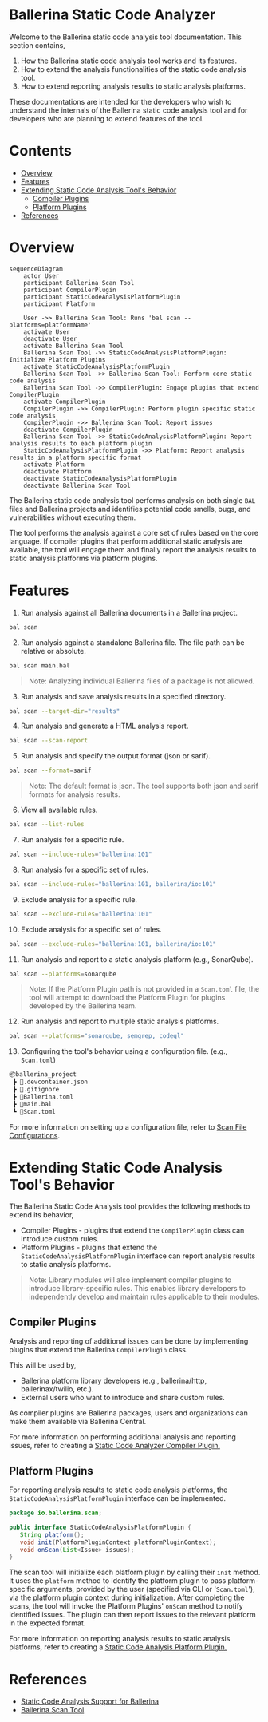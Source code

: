 # Ballerina Static Code Analyzer

Welcome to the Ballerina static code analysis tool documentation. This section contains,

1. How the Ballerina static code analysis tool works and its features.
2. How to extend the analysis functionalities of the static code analysis tool.
3. How to extend reporting analysis results to static analysis platforms.

These documentations are intended for the developers who wish to understand the internals of the Ballerina static code analysis tool and for developers who are planning to extend features of the tool.

# Contents

- [Overview](#overview)
- [Features](#features)
- [Extending Static Code Analysis Tool's Behavior](#extending-static-code-analysis-tools-behavior)
  - [Compiler Plugins](#compiler-plugins)
  - [Platform Plugins](#platform-plugins)
- [References](#references)

# Overview

```mermaid
sequenceDiagram
    actor User
    participant Ballerina Scan Tool
    participant CompilerPlugin
    participant StaticCodeAnalysisPlatformPlugin
    participant Platform
    
    User ->> Ballerina Scan Tool: Runs 'bal scan --platforms=platformName'
    activate User
    deactivate User
    activate Ballerina Scan Tool
    Ballerina Scan Tool ->> StaticCodeAnalysisPlatformPlugin: Initialize Platform Plugins
    activate StaticCodeAnalysisPlatformPlugin
    Ballerina Scan Tool ->> Ballerina Scan Tool: Perform core static code analysis
    Ballerina Scan Tool ->> CompilerPlugin: Engage plugins that extend CompilerPlugin
    activate CompilerPlugin
    CompilerPlugin ->> CompilerPlugin: Perform plugin specific static code analysis
    CompilerPlugin ->> Ballerina Scan Tool: Report issues
    deactivate CompilerPlugin
    Ballerina Scan Tool ->> StaticCodeAnalysisPlatformPlugin: Report analysis results to each platform plugin
    StaticCodeAnalysisPlatformPlugin ->> Platform: Report analysis results in a platform specific format
    activate Platform
    deactivate Platform
    deactivate StaticCodeAnalysisPlatformPlugin
    deactivate Ballerina Scan Tool
```

The Ballerina static code analysis tool performs analysis on both single `BAL` files and Ballerina projects and identifies potential code smells, bugs, and vulnerabilities without executing them.

The tool performs the analysis against a core set of rules based on the core language. If compiler plugins that perform additional static analysis are available, the tool will engage them and finally report the analysis results to static analysis platforms via platform plugins.

# Features

1. Run analysis against all Ballerina documents in a Ballerina project.

```bash
bal scan
```

2. Run analysis against a standalone Ballerina file. The file path can be relative or absolute.

```bash
bal scan main.bal
```

> Note: Analyzing individual Ballerina files of a package is not allowed.

3. Run analysis and save analysis results in a specified directory.

```bash
bal scan --target-dir="results"
```

4. Run analysis and generate a HTML analysis report.

```bash
bal scan --scan-report
```

5. Run analysis and specify the output format (json or sarif).

```bash
bal scan --format=sarif
```

> Note: The default format is json. The tool supports both json and sarif formats for analysis results.

6. View all available rules.

```bash
bal scan --list-rules
```

7. Run analysis for a specific rule.

```bash
bal scan --include-rules="ballerina:101"
```

8. Run analysis for a specific set of rules.

```bash
bal scan --include-rules="ballerina:101, ballerina/io:101"
```

9. Exclude analysis for a specific rule.

```bash
bal scan --exclude-rules="ballerina:101"
```

10. Exclude analysis for a specific set of rules.

```bash
bal scan --exclude-rules="ballerina:101, ballerina/io:101"
```

11. Run analysis and report to a static analysis platform (e.g., SonarQube).

```bash
bal scan --platforms=sonarqube
```

> Note: If the Platform Plugin path is not provided in a `Scan.toml` file, the tool will attempt to download the Platform Plugin for plugins developed by the Ballerina team.

12. Run analysis and report to multiple static analysis platforms.

```bash
bal scan --platforms="sonarqube, semgrep, codeql"
```

13. Configuring the tool's behavior using a configuration file. (e.g., `Scan.toml`)

```md
📦ballerina_project
 ┣ 📜.devcontainer.json
 ┣ 📜.gitignore
 ┣ 📜Ballerina.toml
 ┣ 📜main.bal
 ┗ 📜Scan.toml
```

For more information on setting up a configuration file, refer to [Scan File Configurations](ScanFileConfigurations.md).

# Extending Static Code Analysis Tool's Behavior

The Ballerina Static Code Analysis tool provides the following methods to extend its behavior,

- Compiler Plugins - plugins that extend the `CompilerPlugin` class can introduce custom rules.
- Platform Plugins - plugins that extend the `StaticCodeAnalysisPlatformPlugin` interface can report analysis results to static analysis platforms.

> Note: Library modules will also implement compiler plugins to introduce library-specific rules. This enables library developers to independently develop and maintain rules applicable to their modules.

## Compiler Plugins

Analysis and reporting of additional issues can be done by implementing plugins that extend the Ballerina `CompilerPlugin` class.

This will be used by,

- Ballerina platform library developers (e.g., ballerina/http, ballerinax/twilio, etc.).
- External users who want to introduce and share custom rules.

As compiler plugins are Ballerina packages, users and organizations can make them available via Ballerina Central.

For more information on performing additional analysis and reporting issues, refer to creating a [Static Code Analyzer Compiler Plugin.](StaticCodeAnalyzerCompilerPlugin.md)

## Platform Plugins

For reporting analysis results to static code analysis platforms, the `StaticCodeAnalysisPlatformPlugin` interface can be implemented.

```java
package io.ballerina.scan;

public interface StaticCodeAnalysisPlatformPlugin {
   String platform();
   void init(PlatformPluginContext platformPluginContext);
   void onScan(List<Issue> issues);
}
```

The scan tool will initialize each platform plugin by calling their `init` method. It uses the `platform` method to identify the platform plugin to pass platform-specific arguments, provided by the user (specified via CLI or '`Scan.toml`'), via the platform plugin context during initialization. After completing the scans, the tool will invoke the Platform Plugins' `onScan` method to notify identified issues. The plugin can then report issues to the relevant platform in the expected format.

For more information on reporting analysis results to static analysis platforms, refer to creating a [Static Code Analysis Platform Plugin.](StaticCodeAnalysisPlatformPlugin.md)

# References

- [Static Code Analysis Support for Ballerina](https://docs.google.com/document/d/1J9Un9zJ05ISLnO1x1olhBqEjmMXqzcfzHnUPoyWwKXQ/edit?usp=sharing)
- [Ballerina Scan Tool](https://docs.google.com/document/d/1l_XvRGPaTJ7YOnn-HQ07erjJQDKjilFRE_mtyga3C-I/edit?usp=sharing)